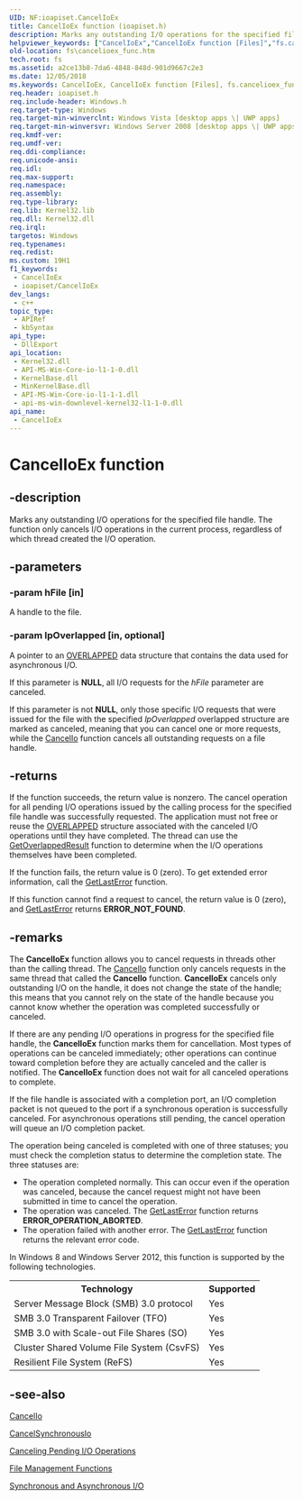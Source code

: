 ```yaml
---
UID: NF:ioapiset.CancelIoEx
title: CancelIoEx function (ioapiset.h)
description: Marks any outstanding I/O operations for the specified file handle. The function only cancels I/O operations in the current process, regardless of which thread created the I/O operation.
helpviewer_keywords: ["CancelIoEx","CancelIoEx function [Files]","fs.cancelioex_func","ioapiset/CancelIoEx","winbase/CancelIoEx"]
old-location: fs\cancelioex_func.htm
tech.root: fs
ms.assetid: a2ce13b8-7da6-4848-848d-901d9667c2e3
ms.date: 12/05/2018
ms.keywords: CancelIoEx, CancelIoEx function [Files], fs.cancelioex_func, ioapiset/CancelIoEx, winbase/CancelIoEx
req.header: ioapiset.h
req.include-header: Windows.h
req.target-type: Windows
req.target-min-winverclnt: Windows Vista [desktop apps \| UWP apps]
req.target-min-winversvr: Windows Server 2008 [desktop apps \| UWP apps]
req.kmdf-ver: 
req.umdf-ver: 
req.ddi-compliance: 
req.unicode-ansi: 
req.idl: 
req.max-support: 
req.namespace: 
req.assembly: 
req.type-library: 
req.lib: Kernel32.lib
req.dll: Kernel32.dll
req.irql: 
targetos: Windows
req.typenames: 
req.redist: 
ms.custom: 19H1
f1_keywords:
 - CancelIoEx
 - ioapiset/CancelIoEx
dev_langs:
 - c++
topic_type:
 - APIRef
 - kbSyntax
api_type:
 - DllExport
api_location:
 - Kernel32.dll
 - API-MS-Win-Core-io-l1-1-0.dll
 - KernelBase.dll
 - MinKernelBase.dll
 - API-MS-Win-Core-io-l1-1-1.dll
 - api-ms-win-downlevel-kernel32-l1-1-0.dll
api_name:
 - CancelIoEx
---
```


# CancelIoEx function


## -description

Marks any outstanding I/O operations for the specified file handle. The function only cancels I/O 
    operations in the current process, regardless of which thread created the I/O operation.

## -parameters

### -param hFile [in]

A handle to the file.

### -param lpOverlapped [in, optional]

A pointer to an <a href="https://docs.microsoft.com/windows/desktop/api/minwinbase/ns-minwinbase-overlapped">OVERLAPPED</a> data structure that 
       contains the data used for asynchronous  I/O.

If this parameter is <b>NULL</b>, all I/O requests for the <i>hFile</i> 
       parameter are canceled.

If this parameter is not <b>NULL</b>, only those specific I/O requests that were issued 
       for the file with the specified <i>lpOverlapped</i> overlapped structure are marked as 
       canceled, meaning that you can cancel one or more requests, while the 
       <a href="https://docs.microsoft.com/windows/desktop/FileIO/cancelio">CancelIo</a> function cancels all outstanding requests on a file 
       handle.

## -returns

If the function succeeds, the return value is nonzero. The cancel operation for all pending I/O operations 
       issued by the calling process for the specified file handle was successfully requested. The application must not 
       free or reuse the <a href="https://docs.microsoft.com/windows/desktop/api/minwinbase/ns-minwinbase-overlapped">OVERLAPPED</a> structure associated with 
       the canceled I/O operations until they have completed. The thread can use the 
       <a href="https://docs.microsoft.com/windows/desktop/api/ioapiset/nf-ioapiset-getoverlappedresult">GetOverlappedResult</a> function to determine when 
       the I/O operations themselves have been completed.

If the function fails, the return value is 0 (zero). To get extended error information, call the 
       <a href="https://docs.microsoft.com/windows/desktop/api/errhandlingapi/nf-errhandlingapi-getlasterror">GetLastError</a> function.

If this function cannot find a request to cancel, the return value is 0 (zero), and 
       <a href="https://docs.microsoft.com/windows/desktop/api/errhandlingapi/nf-errhandlingapi-getlasterror">GetLastError</a> returns 
       <b>ERROR_NOT_FOUND</b>.

## -remarks

The <b>CancelIoEx</b> function allows you to cancel 
    requests in threads other than the calling thread. The 
    <a href="https://docs.microsoft.com/windows/desktop/FileIO/cancelio">CancelIo</a> function only cancels requests in the same thread that 
    called the <b>CancelIo</b> function. 
    <b>CancelIoEx</b> cancels only outstanding I/O on the handle, 
    it does not change the state of the handle; this means that you cannot rely on the state of the handle because you 
    cannot know whether the operation was completed successfully or canceled.

If there are any pending I/O operations in progress for the specified file handle, the 
    <b>CancelIoEx</b> function marks them for cancellation. Most 
    types of operations can be canceled immediately; other operations can continue toward completion before they are 
    actually canceled and the caller is notified. The 
    <b>CancelIoEx</b> function does not wait for all canceled 
    operations to complete.

If the file handle is associated with a completion port, an I/O completion packet is not queued to the port if 
    a synchronous operation is successfully canceled. For asynchronous operations still pending, the cancel operation 
    will queue an I/O completion packet.

The operation being canceled is completed with one of three statuses; you must check the completion status to 
    determine the completion state. The three statuses are:

<ul>
<li>The operation completed normally. This can occur even if the operation was canceled, because the cancel 
      request might not have been submitted in time to cancel the operation.</li>
<li>The operation was canceled. The <a href="https://docs.microsoft.com/windows/desktop/api/errhandlingapi/nf-errhandlingapi-getlasterror">GetLastError</a> 
      function returns <b>ERROR_OPERATION_ABORTED</b>.</li>
<li>The operation failed with another error. The 
      <a href="https://docs.microsoft.com/windows/desktop/api/errhandlingapi/nf-errhandlingapi-getlasterror">GetLastError</a> function returns the relevant error 
      code.</li>
</ul>
In Windows 8 and Windows Server 2012, this function is supported by the following technologies.

<table>
<tr>
<th>Technology</th>
<th>Supported</th>
</tr>
<tr>
<td>
Server Message Block (SMB) 3.0 protocol

</td>
<td>
Yes

</td>
</tr>
<tr>
<td>
SMB 3.0 Transparent Failover (TFO)

</td>
<td>
Yes

</td>
</tr>
<tr>
<td>
SMB 3.0 with Scale-out File Shares (SO)

</td>
<td>
Yes

</td>
</tr>
<tr>
<td>
Cluster Shared Volume File System (CsvFS)

</td>
<td>
Yes

</td>
</tr>
<tr>
<td>
Resilient File System (ReFS)

</td>
<td>
Yes

</td>
</tr>
</table>

## -see-also

<a href="https://docs.microsoft.com/windows/desktop/FileIO/cancelio">CancelIo</a>



<a href="https://docs.microsoft.com/windows/desktop/FileIO/cancelsynchronousio-func">CancelSynchronousIo</a>



<a href="https://docs.microsoft.com/windows/desktop/FileIO/canceling-pending-i-o-operations">Canceling Pending I/O Operations</a>



<a href="https://docs.microsoft.com/windows/desktop/FileIO/file-management-functions">File Management Functions</a>



<a href="https://docs.microsoft.com/windows/desktop/FileIO/synchronous-and-asynchronous-i-o">Synchronous and Asynchronous I/O</a>


